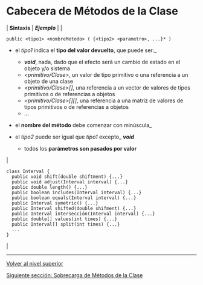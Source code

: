 # Cabecera de Métodos de la Clase






| 
**Sintaxis**
 | 
***Ejemplo***
 |
| 


```
public <tipo1> <nombreMetodo> ( {<tipo2> <parametro>, ...}* )
```




* el *tipo1* indica el **tipo del valor devuelto**, que puede ser:\_


	+ ***void***, nada, dado que el efecto será un cambio de estado en el objeto y/o sistema
	+ *<primitivo/Clase>*, un valor de tipo primitivo o una referencia a un objeto de una clase
	+ *<primitivo/Clase>[]*, una referencia a un vector de valores de tipos primitivos o de referencias a objetos
	+ *<primitivo/Clase>[][]*, una referencia a una matriz de valores de tipos primitivos o de referencias a objetos
	+ …​

* el **nombre del método** debe comenzar con minúscula\_
* el *tipo2* puede ser igual que *tipo1* excepto\_ ***void***


	+ todos los **parámetros son pasados por valor**



 | 


```
class Interval {
  public void shift(double shiftment) {...}
  public void adjust(Interval interval) {...}
  public double length() {...}
  public boolean includes(Interval interval) {...}
  public boolean equals(Interval interval) {...}
  public Interval symetric() {...}
  public Interval shifted(double shifment) {...}
  public Interval intersección(Interval interval) {...}
  public double[] values(int times) {...}
  public Interval[] split(int times) {...}
  ...
}
```


 |


---

[Volver al nivel superior](../README.md)

[Siguiente sección: Sobrecarga de Métodos de la Clase](../u3methodOverloading/README.md)
